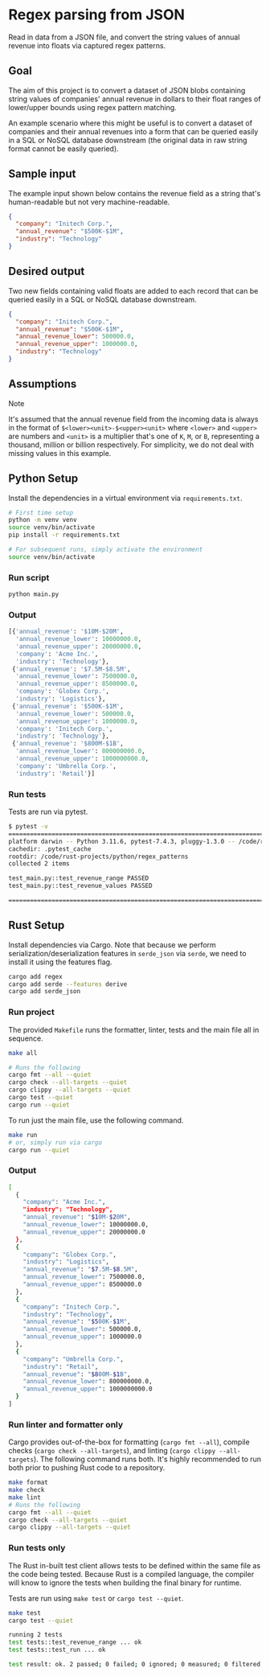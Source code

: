 # Regex parsing from JSON

Read in data from a JSON file, and convert the string values of annual revenue into
floats via captured regex patterns.

## Goal

The aim of this project is to convert a dataset of JSON blobs containing string values of companies'
annual revenue in dollars to their float ranges of lower/upper bounds using regex pattern matching.

An example scenario where this might be useful is to convert a dataset of companies and
their annual revenues into a form that can be queried easily in a SQL or NoSQL database downstream (the original data in raw string format cannot be easily queried).

## Sample input

The example input shown below contains the revenue field as a string that's human-readable but not
very machine-readable.

```json
{
  "company": "Initech Corp.",
  "annual_revenue": "$500K-$1M",
  "industry": "Technology"
}
```

## Desired output

Two new fields containing valid floats are added to each record that can be queried easily in a SQL
or NoSQL database downstream.

```json
{
  "company": "Initech Corp.",
  "annual_revenue": "$500K-$1M",
  "annual_revenue_lower": 500000.0,
  "annual_revenue_upper": 1000000.0,
  "industry": "Technology"
}
```

## Assumptions

> [!NOTE]
> It's assumed that the annual revenue field from the incoming data is always in the format of
> `$<lower><unit>-$<upper><unit>` where `<lower>` and `<upper>` are numbers and `<unit>` is a
> multiplier that's one of `K`, `M`, or `B`, representing a thousand, million or billion respectively. For simplicity, we do not deal with missing values in this example.

## Python Setup

Install the dependencies in a virtual environment via `requirements.txt`.

```bash
# First time setup
python -m venv venv
source venv/bin/activate
pip install -r requirements.txt

# For subsequent runs, simply activate the environment
source venv/bin/activate
```

### Run script

```bash
python main.py
```

### Output

```python
[{'annual_revenue': '$10M-$20M',
  'annual_revenue_lower': 10000000.0,
  'annual_revenue_upper': 20000000.0,
  'company': 'Acme Inc.',
  'industry': 'Technology'},
 {'annual_revenue': '$7.5M-$8.5M',
  'annual_revenue_lower': 7500000.0,
  'annual_revenue_upper': 8500000.0,
  'company': 'Globex Corp.',
  'industry': 'Logistics'},
 {'annual_revenue': '$500K-$1M',
  'annual_revenue_lower': 500000.0,
  'annual_revenue_upper': 1000000.0,
  'company': 'Initech Corp.',
  'industry': 'Technology'},
 {'annual_revenue': '$800M-$1B',
  'annual_revenue_lower': 800000000.0,
  'annual_revenue_upper': 1000000000.0,
  'company': 'Umbrella Corp.',
  'industry': 'Retail'}]
```

### Run tests

Tests are run via pytest.

```bash
$ pytest -v
===================================================================================================== test session starts ======================================================================================================
platform darwin -- Python 3.11.6, pytest-7.4.3, pluggy-1.3.0 -- /code/rust-projects/python/regex_patterns/.venv/bin/python3.11
cachedir: .pytest_cache
rootdir: /code/rust-projects/python/regex_patterns
collected 2 items

test_main.py::test_revenue_range PASSED                                                                                                                                                                                  [ 50%]
test_main.py::test_revenue_values PASSED                                                                                                                                                                                 [100%]

====================================================================================================== 2 passed in 0.01s =======================================================================================================
```

## Rust Setup

Install dependencies via Cargo. Note that because we perform serialization/deserialization features
in `serde_json` via `serde`, we need to install it using the features flag.

```bash
cargo add regex
cargo add serde --features derive
cargo add serde_json
```

### Run project

The provided `Makefile` runs the formatter, linter, tests and the main file all in sequence.

```bash
make all

# Runs the following
cargo fmt --all --quiet
cargo check --all-targets --quiet
cargo clippy --all-targets --quiet
cargo test --quiet
cargo run --quiet
```

To run just the main file, use the following command.

```bash
make run
# or, simply run via cargo
cargo run --quiet
```

### Output

```sh
[
  {
    "company": "Acme Inc.",
    "industry": "Technology",
    "annual_revenue": "$10M-$20M",
    "annual_revenue_lower": 10000000.0,
    "annual_revenue_upper": 20000000.0
  },
  {
    "company": "Globex Corp.",
    "industry": "Logistics",
    "annual_revenue": "$7.5M-$8.5M",
    "annual_revenue_lower": 7500000.0,
    "annual_revenue_upper": 8500000.0
  },
  {
    "company": "Initech Corp.",
    "industry": "Technology",
    "annual_revenue": "$500K-$1M",
    "annual_revenue_lower": 500000.0,
    "annual_revenue_upper": 1000000.0
  },
  {
    "company": "Umbrella Corp.",
    "industry": "Retail",
    "annual_revenue": "$800M-$1B",
    "annual_revenue_lower": 800000000.0,
    "annual_revenue_upper": 1000000000.0
  }
]
```

### Run linter and formatter only

Cargo provides out-of-the-box for formatting (`cargo fmt --all`), compile checks (`cargo check --all-targets`),
and linting (`cargo clippy --all-targets`). The following command runs both. It's highly recommended
to run both prior to pushing Rust code to a repository.

```bash
make format
make check
make lint
# Runs the following
cargo fmt --all --quiet
cargo check --all-targets --quiet
cargo clippy --all-targets --quiet
```

### Run tests only

The Rust in-built test client allows tests to be defined within the same file as the code being tested. Because Rust is a compiled language, the compiler will know to ignore the tests when building the final binary for runtime.

Tests are run using `make test` or `cargo test --quiet`.

```bash
make test
cargo test --quiet

running 2 tests
test tests::test_revenue_range ... ok
test tests::test_run ... ok

test result: ok. 2 passed; 0 failed; 0 ignored; 0 measured; 0 filtered out; finished in 0.01s
```
